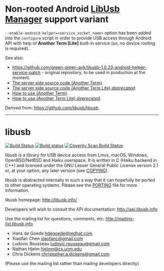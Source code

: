# Non-rooted Android [LibUsb Manager](https://github.com/green-green-avk/LibUsbManager) support variant

`--enable-android-helper=<service_socket_name>` option has been added into the `configure` script in order to provide USB access through Android API with help of **Another Term [Lite]** built-in service (so, no device rooting is required).

See also:
* <https://github.com/green-green-avk/libusb-1.0.23-android-helper-service-patch> - original repository, to be used in production at the moment.
* [The server side source code (Another Term)](https://github.com/green-green-avk/LibUsbManager).
* [The server side source code (Another Term Lite) *deprecated*](https://github.com/green-green-avk/AnotherTermLite/tree/master/libusbmanager).
* [How to use (Another Term)](https://green-green-avk.github.io/AnotherTerm-docs/installing-libusb-for-nonrooted-android.html#main_content).
* [How to use (Another Term Lite) *deprecated*](https://github.com/green-green-avk/AnotherTermLite/wiki/Installing-libusb-for-nonrooted-Android).

Derived from: <https://github.com/libusb/libusb>.

---

# libusb

[![Build Status](https://travis-ci.org/libusb/libusb.svg?branch=master)](https://travis-ci.org/libusb/libusb)
[![Build status](https://ci.appveyor.com/api/projects/status/xvrfam94jii4a6lw?svg=true)](https://ci.appveyor.com/project/LudovicRousseau/libusb)
[![Coverity Scan Build Status](https://scan.coverity.com/projects/2180/badge.svg)](https://scan.coverity.com/projects/libusb-libusb)

libusb is a library for USB device access from Linux, macOS,
Windows, OpenBSD/NetBSD and Haiku userspace.
It is written in C (Haiku backend in C++) and licensed under the GNU
Lesser General Public License version 2.1 or, at your option, any later
version (see [COPYING](COPYING)).

libusb is abstracted internally in such a way that it can hopefully
be ported to other operating systems. Please see the [PORTING](PORTING)
file for more information.

libusb homepage:
http://libusb.info/

Developers will wish to consult the API documentation:
http://api.libusb.info

Use the mailing list for questions, comments, etc:
http://mailing-list.libusb.info

- Hans de Goede <hdegoede@redhat.com>
- Xiaofan Chen <xiaofanc@gmail.com>
- Ludovic Rousseau <ludovic.rousseau@gmail.com>
- Nathan Hjelm <hjelmn@cs.unm.edu>
- Chris Dickens <christopher.a.dickens@gmail.com>

(Please use the mailing list rather than mailing developers directly)
